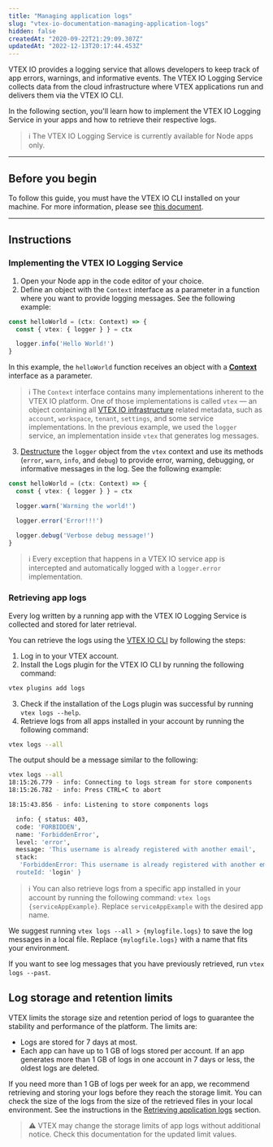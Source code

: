 ```yaml
---
title: "Managing application logs"
slug: "vtex-io-documentation-managing-application-logs"
hidden: false
createdAt: "2020-09-22T21:29:09.307Z"
updatedAt: "2022-12-13T20:17:44.453Z"
---
```

VTEX IO provides a logging service that allows developers to keep track of app errors, warnings, and informative events. The VTEX IO Logging Service collects data from the cloud infrastructure where VTEX applications run and delivers them via the VTEX IO CLI.

In the following section, you'll learn how to implement the VTEX IO Logging Service in your apps and how to retrieve their respective logs.

> ℹ️ The VTEX IO Logging Service is currently available for Node apps only.

---

## Before you begin

To follow this guide, you must have the VTEX IO CLI installed on your machine. For more information, please see [this document](https://developers.vtex.com/docs/guides/vtex-io-documentation-vtex-io-cli-install).

---

## Instructions

### Implementing the VTEX IO Logging Service

1. Open your Node app in the code editor of your choice.
2. Define an object with the `Context` interface as a parameter in a function where you want to provide logging messages. See the following example:

```ts
const helloWorld = (ctx: Context) => {
  const { vtex: { logger } } = ctx

  logger.info('Hello World!')
}
```

In this example, the `helloWorld` function receives an object with a [**Context**](https://github.com/vtex/node-vtex-api/blob/master/src/service/worker/runtime/typings.ts#L34) interface as a parameter.

> ℹ️ The `Context` interface contains many implementations inherent to the VTEX IO platform. One of those implementations is called `vtex` — an object containing all [VTEX IO infrastructure](https://github.com/vtex/node-vtex-api/blob/master/src/service/worker/runtime/typings.ts#L116) related metadata, such as `account`, `workspace`, `tenant`, `settings`, and some service implementations. In the previous example, we used the `logger` service, an implementation inside `vtex` that generates log messages.

3. [Destructure](https://www.typescriptlang.org/docs/handbook/variable-declarations.html#destructuring) the `logger` object from the `vtex` context and use its methods (`error`, `warn`, `info`, and `debug`) to provide error, warning, debugging, or informative messages in the log. See the following example:

```ts
const helloWorld = (ctx: Context) => {
  const { vtex: { logger } } = ctx

  logger.warn('Warning the world!')

  logger.error('Error!!!')

  logger.debug('Verbose debug message!')
}
```

> ℹ️ Every exception that happens in a VTEX IO service app is intercepted and automatically logged with a `logger.error` implementation.

### Retrieving app logs

Every log written by a running app with the VTEX IO Logging Service is collected and stored for later retrieval.

You can retrieve the logs using the [VTEX IO CLI](https://developers.vtex.com/docs/guides/vtex-io-documentation-vtex-io-cli-installation-and-command-reference) by following the steps:

1. Log in to your VTEX account.
2. Install the Logs plugin for the VTEX IO CLI by running the following command:

```sh
vtex plugins add logs
```

3. Check if the installation of the Logs plugin was successful by running `vtex logs --help`.
4. Retrieve logs from all apps installed in your account by running the following command:

```sh
vtex logs --all
```

The output should be a message similar to the following:

```sh
vtex logs --all
18:15:26.779 - info: Connecting to logs stream for store components
18:15:26.782 - info: Press CTRL+C to abort

18:15:43.856 - info: Listening to store components logs

  info: { status: 403,
  code: 'FORBIDDEN',
  name: 'ForbiddenError',
  level: 'error',
  message: 'This username is already registered with another email',
  stack:
   'ForbiddenError: This username is already registered with another email[ErrorStack...]
  routeId: 'login' }
```

> ℹ️ You can also retrieve logs from a specific app installed in your account by running the following command: `vtex logs {serviceAppExample}`. Replace `serviceAppExample` with the desired app name.

We suggest running `vtex logs --all > {mylogfile.logs}` to save the log messages in a local file. Replace `{mylogfile.logs}` with a name that fits your environment.

If you want to see log messages that you have previously retrieved, run `vtex logs --past`.

## Log storage and retention limits

VTEX limits the storage size and retention period of logs to guarantee the stability and performance of the platform. The limits are:

- Logs are stored for 7 days at most.
- Each app can have up to 1 GB of logs stored per account. If an app generates more than 1 GB of logs in one account in 7 days or less, the oldest logs are deleted.

If you need more than 1 GB of logs per week for an app, we recommend retrieving and storing your logs before they reach the storage limit. You can check the size of the logs from the size of the retrieved files in your local environment. See the instructions in the [Retrieving application logs](#retrieving-application-logs) section.

>⚠️ VTEX may change the storage limits of app logs without additional notice. Check this documentation for the updated limit values.
